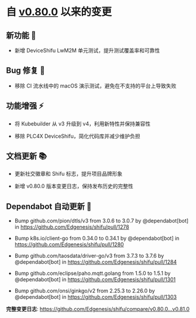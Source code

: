 # 自 [v0.80.0](https://github.com/Edgenesis/shifu/releases/tag/v0.80.0) 以来的变更

## 新功能 🎉

- 新增 DeviceShifu LwM2M 单元测试，提升测试覆盖率和可靠性

## Bug 修复 🐛

- 移除 CI 流水线中的 macOS 演示测试，避免在不支持的平台上导致失败

## 功能增强 ⚡

- 将 Kubebuilder 从 v3 升级到 v4，利用新特性并保持兼容性

- 移除 PLC4X DeviceShifu，简化代码库并减少维护负担

## 文档更新 📚

- 更新社交徽章和 Shifu 标志，提升项目品牌形象

- 新增 v0.80.0 版本变更日志，保持发布历史的完整性

## Dependabot 自动更新 🤖

- Bump github.com/pion/dtls/v3 from 3.0.6 to 3.0.7 by @dependabot[bot] in https://github.com/Edgenesis/shifu/pull/1278

- Bump k8s.io/client-go from 0.34.0 to 0.34.1 by @dependabot[bot] in https://github.com/Edgenesis/shifu/pull/1280

- Bump github.com/taosdata/driver-go/v3 from 3.7.3 to 3.7.6 by @dependabot[bot] in https://github.com/Edgenesis/shifu/pull/1284

- Bump github.com/eclipse/paho.mqtt.golang from 1.5.0 to 1.5.1 by @dependabot[bot] in https://github.com/Edgenesis/shifu/pull/1301

- Bump github.com/onsi/ginkgo/v2 from 2.25.3 to 2.26.0 by @dependabot[bot] in https://github.com/Edgenesis/shifu/pull/1303

**完整变更日志**: https://github.com/Edgenesis/shifu/compare/v0.80.0...v0.81.0